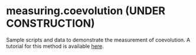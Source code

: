 # measuring.coevolution (UNDER CONSTRUCTION)
Sample scripts and data to demonstrate the measurement of coevolution. A tutorial for this method is available [here](https://bobweek.github.io/measuring_coevolution.html).
